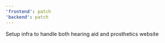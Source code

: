 ```yaml
---
'frontend': patch
'backend': patch
---
```


Setup infra to handle both hearing aid and prosthetics website
